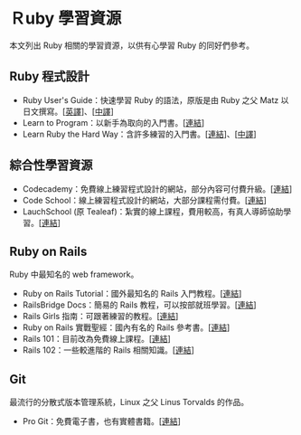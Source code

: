 # Ｒuby 學習資源

本文列出 Ruby 相關的學習資源，以供有心學習 Ruby 的同好們參考。

## Ruby 程式設計

- Ruby User's Guide：快速學習 Ruby 的語法，原版是由 Ruby 之父 Matz 以日文撰寫。[[英譯](http://www.rubyist.net/~slagell/ruby/)]、[[中譯](http://guides.ruby.tw/ruby/)]
- Learn to Program：以新手為取向的入門書。[[連結](https://pine.fm/LearnToProgram/)]
- Learn Ruby the Hard Way：含許多練習的入門書。[[連結](http://learnrubythehardway.org/book/)]、[[中譯](http://lrthw.github.io/)]

## 綜合性學習資源

- Codecademy：免費線上練習程式設計的網站，部分內容可付費升級。[[連結](https://www.codecademy.com/)]
- Code School：線上練習程式設計的網站，大部分課程需付費。[[連結](https://www.codeschool.com/)]
- LauchSchool (原 Tealeaf)：紮實的線上課程，費用較高，有真人導師協助學習。[[連結](https://launchschool.com/)]

## Ruby on Rails

Ruby 中最知名的 web framework。

- Ruby on Rails Tutorial：國外最知名的 Rails 入門教程。[[連結](https://www.railstutorial.org/)]
- RailsBridge Docs：簡易的 Rails 教程，可以按部就班學習。[[連結](http://railsbridge-docs-zh-tw.herokuapp.com/docs/)]
- Rails Girls 指南：可跟著練習的教程。[[連結](http://railsgirls.tw/)]
- Ruby on Rails 實戰聖經：國內有名的 Rails 參考書。[[連結](https://ihower.tw/rails4/)]
- Rails 101：目前改為免費線上課程。[[連結](http://courses.growthschool.com/courses/rails-101)]
- Rails 102：一些較進階的 Rails 相關知識。[[連結](https://www.gitbook.com/book/rocodev/rails-102/details)]

## Git

最流行的分散式版本管理系統，Linux 之父 Linus Torvalds 的作品。

- Pro Git：免費電子書，也有實體書籍。[[連結](https://git-scm.com/book/en/v2)]

